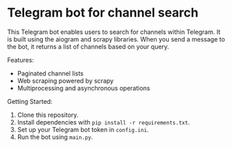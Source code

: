 # Telegram bot for channel search

This Telegram bot enables users to search for channels within Telegram. It is built using the aiogram and scrapy libraries.
When you send a message to the bot, it returns a list of channels based on your query.

Features:
- Paginated channel lists
- Web scraping powered by scrapy
- Multiprocessing and asynchronous operations

Getting Started:
1. Clone this repository.
2. Install dependencies with `pip install -r requirements.txt`.
3. Set up your Telegram bot token in `config.ini`.
4. Run the bot using `main.py`.

